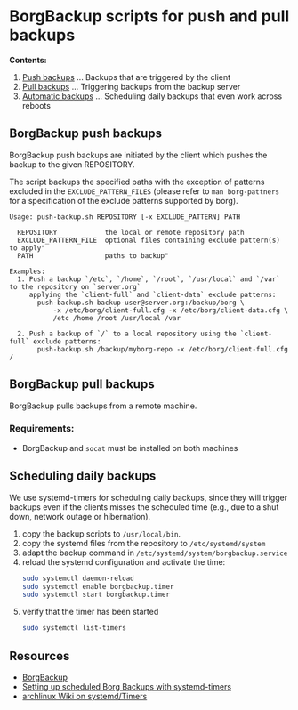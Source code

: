 # BorgBackup scripts for push and pull backups

**Contents:**
 1. [Push backups](#borgbackup-push-backups) ... Backups that are triggered by the client
 2. [Pull backups](#borgbackup-pull-backups) ... Triggering backups from the backup server
 3. [Automatic backups](#scheduling-daily-backups) ... Scheduling daily backups that even work across reboots

## BorgBackup push backups

BorgBackup push backups are initiated by the client which pushes the backup to the given REPOSITORY.

The script backups the specified paths with the exception of patterns excluded in the `EXCLUDE_PATTERN_FILES` (please refer to `man borg-pattners` for a
specification of the exclude patterns supported by borg).

```
Usage: push-backup.sh REPOSITORY [-x EXCLUDE_PATTERN] PATH

  REPOSITORY            the local or remote repository path
  EXCLUDE_PATTERN_FILE  optional files containing exclude pattern(s) to apply"
  PATH                  paths to backup"

Examples:
  1. Push a backup `/etc`, `/home`, `/root`, `/usr/local` and `/var` to the repository on `server.org` 
     applying the `client-full` and `client-data` exclude patterns:
       push-backup.sh backup-user@server.org:/backup/borg \
           -x /etc/borg/client-full.cfg -x /etc/borg/client-data.cfg \
           /etc /home /root /usr/local /var

  2. Push a backup of `/` to a local repository using the `client-full` exclude patterns:
       push-backup.sh /backup/myborg-repo -x /etc/borg/client-full.cfg /
```

## BorgBackup pull backups

BorgBackup pulls backups from a remote machine.

### Requirements:
- BorgBackup and `socat` must be installed on both machines


## Scheduling daily backups

We use systemd-timers for scheduling daily backups, since they will trigger
backups even if the clients misses the scheduled time (e.g., due to a shut down, 
network outage or hibernation).

 1. copy the backup scripts to `/usr/local/bin`.
 2. copy the systemd files from the repository to `/etc/systemd/system`
 3. adapt the backup command in `/etc/systemd/system/borgbackup.service`
 4. reload the systemd configuration and activate the time:
    ```bash
    sudo systemctl daemon-reload
    sudo systemctl enable borgbackup.timer
    sudo systemctl start borgbackup.timer
    ```
 5. verify that the timer has been started
    ```bash
    sudo systemctl list-timers
    ```

## Resources
- [BorgBackup](https://www.borgbackup.org/)
- [Setting up scheduled Borg Backups with systemd-timers](https://dextervolkman.com/posts/borg_backups/)
- [archlinux Wiki on systemd/Timers](https://wiki.archlinux.org/index.php/Systemd/Timers)
